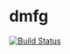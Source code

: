 # dmfg

[![Build Status](https://travis-ci.org/tigwyk/dmfg.svg?branch=master)](https://travis-ci.org/tigwyk/dmfg)